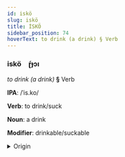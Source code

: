 ```yaml
---
id: iskö
slug: iskö
title: İSKÖ
sidebar_position: 74
hoverText: to drink (a drink) § Verb
---
```


### iskö&emsp;<span kind="abugida">ɽ́ɟɔı</span>

*to drink (a drink)* **§** Verb

**IPA**: /ˈis.ko/

**Verb**: to drink/suck

**Noun**: a drink

**Modifier**: drinkable/suckable

<details>
    <summary>Origin</summary>
    Chickasaw ishko  <br/>
    <em>Muskogean Language Family</em>
</details>